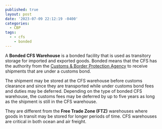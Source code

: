 ```yaml
---
published: true
layout: post
date: '2023-07-09 22:12:19 -0400'
categories:
  - CBP
tags:
  - - cfs
    - bonded
---
```

A **Bonded CFS Warehouse** is a bonded facility that is used as transitory storage for imported and exported goods. Bonded means that the CFS has the authority from the [Customs & Border Protection Agency](https://alemany.me/posts/my-new-post/) to receive shipments that are under a customs bond.

The shipment may be stored at the CFS warehouse before customs clearance and since they are transported while under customs bond fees and duties may be deferred. Depending on the type of bonded CFS warehouse, the customs fees may be deferred by up to five years as long as the shipment is still in the CFS warehouse.

They are different from the **Free Trade Zone (FTZ)** warehouses where goods in transit may be stored for longer periods of time. CFS warehouses are critical in both ocean and air freight.
